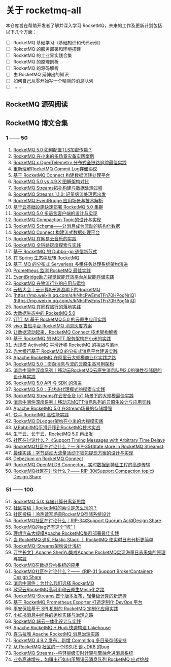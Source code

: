 # 关于 rocketmq-all
本仓库旨在帮助开发者了解并深入学习 RocketMQ，未来的工作及更新计划包括以下几个方面：
- [ ] RocketMQ 基础学习（基础知识和代码示例）
- [ ] RokcetMQ 的服务部署和环境搭建 
- [ ] RocketMQ 的工业界实践合集
- [ ] RocketMQ 的原理剖析
- [ ] RocketMQ 的源码解析
- [ ] 由 RocketMQ 延伸出的知识
- [ ] 如何自己从零开始写一个精简的消息队列
- [ ] ……

## RocketMQ 源码阅读



## RocketMQ 博文合集

### 1 —— 50 
1. [RocketMQ 5.0 如何配置TLS加密传输？](https://mp.weixin.qq.com/s/8WUkoXPObNoCoKFN1yL66g)
2. [RocketMQ 在小米的多场景灾备实践案例](https://mp.weixin.qq.com/s/X_ysJQUBKoBkTSrWYeLMZQ)
3. [RocketMQ x OpenTelemetry 分布式全链路追踪最佳实践](https://mp.weixin.qq.com/s/uQXx71ordJG1tgctXoOiuQ)
4. [重新理解RocketMQ Commit Log存储协议](https://mp.weixin.qq.com/s/SIEKVS447BixX8CCn8BKcQ)
5. [基于 RocketMQ Connect 构建数据流转处理平台](https://mp.weixin.qq.com/s/3gP0bHBuraiqTKNNZlVKvA)
6. [RocketMQ 5.0 vs 4.9.X 图解架构对比](https://mp.weixin.qq.com/s/XN11tCQcWEtPv-Jk2xuUtw)
7. [RocketMQ Streams拓扑构建与数据处理过程](https://mp.weixin.qq.com/s/nbVAfURBn1CfkKb28B1TiA)
8. [RocketMQ Streams 1.1.0: 轻量级流处理再出发](https://mp.weixin.qq.com/s/eYo1dEFOqLNSXslINhCp0A)
9. [RocketMQ EventBridge 应用场景与技术解析](https://mp.weixin.qq.com/s/k5IAhcP8cMKlP8Hx0OKXHg)
10. [基于云基础设施快速部署 RocketMQ 5.0 集群](https://mp.weixin.qq.com/s/6oVYuphdhX35nlfhq917Nw)
11. [RocketMQ 5.0 多语言客户端的设计与实现](https://mp.weixin.qq.com/s/vC-YVUoHRMG1QN1ZdQ-3Pg)
12. [RocketMQ Compaction Topic的设计与实现](https://mp.weixin.qq.com/s/whw9W9OeA70onRSdCz6Efw)
13. [RocketMQ Schema——让消息成为流动的结构化数据](https://mp.weixin.qq.com/s/w45Iql9HW5Puya7xZYc1lg)
14. [RocketMQ Connect 构建流式数据处理平台](https://mp.weixin.qq.com/s/KS5ndbU6ZfXLiVgGXmRemQ)
15. [RocketMQ 在网易云音乐的实践](https://mp.weixin.qq.com/s/-3jZjbXlhlI44KNApiZGzA)
16. [RocketMQ 全链路灰度探索与实践](https://mp.weixin.qq.com/s/W0en1TFgKVtNRiSdASxW5g)
17. [基于 RocketMQ 的 Dubbo-go 通信新范式](https://mp.weixin.qq.com/s/Gjbv3BNHB-vmVe_fPbBh3A)
18. [在 Spring 生态中玩转 RocketMQ](https://mp.weixin.qq.com/s/fd0jcCbiB63Mz6RTP9nTrw)
19. [基于 MQ 的分布式 Serverless 多租任务处理系统架构演进](https://mp.weixin.qq.com/s/f0TasL9miJOa1Wmhwe3y2A)
20. [Prometheus 监测 RocketMQ 最佳实践](https://mp.weixin.qq.com/s/5hUByJNYdRPuKFIK103gJA)
21. [EventBridge助力视觉智能开放平台AI智能存储实践](https://mp.weixin.qq.com/s/tSH9hp0i7XOH2yAn1rk_7Q)
22. [RocketMQ 在物流行业的应用与运维](https://mp.weixin.qq.com/s/R2wDNjxdKBVTpXE_JN9ONQ)
23. [云栖大会｜云计算&开源浪潮下的RocketMQ](https://mp.weixin.qq.com/s/V23WVsjyIaqmqRzxXBX2HQ)
24. [https://mp.weixin.qq.com/s/kNhcPwEmsTFn70HPogNrjQ](https://mp.weixin.qq.com/s/kNhcPwEmsTFn70HPogNrjQ)
25. [RocketMQ 在同程旅行的落地实践](https://mp.weixin.qq.com/s/mGqb11hHFghQcgrwJ2wCdQ)
26. [大数据生态中的 RocketMQ 5.0](https://mp.weixin.qq.com/s/wg69D12pz6heWoiHuzgluQ)
27. [钉钉 IM 基于 RocketMQ 5.0 的云原生应用实践](https://mp.weixin.qq.com/s/sCHQ58JAnZq_EkmbflTQ4A)
28. [vivo 鲁班平台 RocketMQ 消息灰度方案](https://mp.weixin.qq.com/s/F89FSuJKV-G2GbKcDMQ7zQ)
29. [让数据流动起来，RocketMQ Connect 技术架构解析](https://mp.weixin.qq.com/s/7IdwROHqOQDQexngaIDd-A)
30. [基于 RocketMQ 的 MQTT 服务架构在小米的实践](https://mp.weixin.qq.com/s/gOVg0XGzPpTnkCRXWvknPw)
31. [大规模 ActiveMQ 平滑迁移 RocketMQ 的挑战与落地](https://mp.weixin.qq.com/s/fIseF4yJY0PSY_DtAw6qFg)
32. [光大银行基于 RocketMQ 的分布式消息平台建设实践](https://mp.weixin.qq.com/s/zDt3OpVgM0hyTjFOI6_FVA)
33. [Apache RocketMQ 在阿里云大规模商业化实践之路](https://mp.weixin.qq.com/s/bcjTyNcgPIeMlgNwdKyROg)
34. [RocketMQ 5.0：面向消息与流的云原生高可用架构](https://mp.weixin.qq.com/s/bb6cGUxpsAoU-IqBgmSJHw)
35. [消息中间件深度系列｜移动云RocketMQ云原生消息队列2.0的弹性存储层的设计与实践](https://mp.weixin.qq.com/s/OYSXlvRVhoAPkqGlX7csQg)
36. [RocketMQ 5.0 API 与 SDK 的演进](https://mp.weixin.qq.com/s/4ikNyc7BN4pF2gw8obwetQ)
37. [RocketMQ 5.0：无状态代理模式的探索与实践](https://mp.weixin.qq.com/s/9ROgOnTtPNsGzi7vmvmWmg)
38. [RocketMQ Streams在云安全及 IoT 场景下的大规模最佳实践](https://mp.weixin.qq.com/s/Jqv5btXy29fLScK9I5Jfnw)
39. [消息中间件深度系列｜移动云MQTT消息队列的云原生设计与应用实践](https://mp.weixin.qq.com/s/HXMiWy9milnEoko2GtjhhA)
40. [Apache RocketMQ 5.0 在Stream场景的存储增强](https://mp.weixin.qq.com/s/ZnhA-6OUVh-vkIKZ0XTGhw)
41. [快手 RocketMQ 高性能实践](https://mp.weixin.qq.com/s/Jjq-5cc3rU7IClveTc0UDg)
42. [RocketMQ DLedger架构在小米的大规模实践](https://mp.weixin.qq.com/s/xo8tRnj-49YIFDJW7Cr_5w)
43. [从RabbitMQ平滑迁移到RocketMQ技术实战](https://mp.weixin.qq.com/s/jqx-X2ZTnT2ZnUg2vEE2fw)
44. [生于云、长于云，RocketMQ 5.0 再出发](https://mp.weixin.qq.com/s/TXpCMf9hjCu6MmEGvNbEKA)
45. [社区在讨论什么？《Support Timing Messages with Arbitrary Time Delay》](https://mp.weixin.qq.com/s/iZL8M88gF7s5NmW7DYyYDQ)
46. [RocketMQ社区在讨论什么？— RIP-35《State store in RocketMQ Streams》](https://mp.weixin.qq.com/s/bjBLWD4mGzyTE0lqvL43Hg)
47. [最佳实践｜字节跳动大流量活动下钱包提现方案的设计与实现](https://mp.weixin.qq.com/s/U554E1BVhJLqydi9OApMrQ)
48. [Debezium on RocketMQ Connect](https://mp.weixin.qq.com/s/YNjylhmo1IlvAEKwpjjMkg)
49. [RocketMQ OpenMLDB Connector，实时数据到特征工程的高速传输](https://mp.weixin.qq.com/s/GQTd6hOzEPysBmAEfsCDmQ)
50. [RocketMQ社区在讨论什么？—— RIP-30《Support Compaction topic》Design Share](https://mp.weixin.qq.com/s/4TLHUxa_jJXRc4gehMjkVw)

### 51 —— 100

51. [RocketMQ 5.0: 存储计算分离新思路](https://mp.weixin.qq.com/s/qgoCsLDs6_WtR4t4fdtEmA)
52. [社区投稿｜RocketMQ的索引是怎么玩的？](https://mp.weixin.qq.com/s/LFL6Y8i-LH0X8z2olIdwxw)
53. [社区投稿｜冷热读写场景RocketMQ存储系统设计](https://mp.weixin.qq.com/s/SAocFTHoiwpL_YdEeGoJ9g)
54. [RocketMQ社区在讨论什么｜RIP-34《Support Quorum Ack》Design Share](https://mp.weixin.qq.com/s/RrP5uRjS0dISqKXCbPCJvg)
55. [RocketMQ的tag还有这个“坑”！](https://mp.weixin.qq.com/s/Tn0UpClIfTiuBbwGs_FVtQ)
56. [理想汽车大规模Apache RocketMQ集群部署最佳实践](https://mp.weixin.qq.com/s/kQmIingxndLJEgjdQiYMnA)
57. [当 RocketMQ 遇见 Elastic Stack ｜ RocketMQ 使实时日志分析更简单](https://mp.weixin.qq.com/s/mq0U9VfWnebDMEQTgb1ygg)
58. [RocketMQ-Streams架构设计浅析](https://mp.weixin.qq.com/s/AX5NW9lbp3F0uqyxlaT9qQ)
59. [万字长文】Apache ShenYu集成Apache RocketMQ实现海量日志采集的原理与实践](https://mp.weixin.qq.com/s/-ECsif37m3EMENtgT_UuaA)
60. [RocketMQ在数据异构系统的应用](https://mp.weixin.qq.com/s/-rxwk7beaZloA_7wj1WGFA)
61. [RocketMQ社区在讨论什么？——《RIP-31 Support BrokerContainer》Design Share](https://mp.weixin.qq.com/s/qaBWVMgyiEScFVPIHtiH6A)
62. [消息中间件：为什么我们选择 RocketMQ](https://mp.weixin.qq.com/s/wNN28Shg8tVf1W7aYhTolA)
63. [政采云RocketMQ高可用和云原生Mesh化之路](https://mp.weixin.qq.com/s/DX2h2FdJRO3jZKETmEDLWA)
64. [RocketMQ-Streams 首个版本发布，轻量级计算的新选择](https://mp.weixin.qq.com/s/rFIVIv1OWloj9nwg4H0J0w)
65. [基于 RocketMQ Prometheus Exporter 打造定制化 DevOps 平台](https://mp.weixin.qq.com/s/CP66_eGkMKjxvCfb-IEbQw)
66. [平安保险基于 SPI 机制的 RocketMQ 定制化应用实践](https://mp.weixin.qq.com/s/eeoWcAI3aa5OZgPzDXTcEw)
67. [小红书消息中间件的运维实践与治理之路](https://mp.weixin.qq.com/s/JMgKdsXkvb_vfI5bGPHXQg)
68. [RocketMQ 端云一体化设计与实践](https://mp.weixin.qq.com/s/5ywAAb1xuMSAfSLZt7IV8g)
69. [Apache RocketMQ + Hudi 快速构建 Lakehouse](https://mp.weixin.qq.com/s/U-kjKStSbv28xp31sejcNA)
70. [喜马拉雅 Apache RocketMQ 消息治理实践](https://mp.weixin.qq.com/s/twC8iUYzwFBLCEXMrYY2ew)
71. [RocketMQ 4.9.2 发布，新增 Commitlog 多目录存储支持](https://mp.weixin.qq.com/s/DUSK7sDX19Kpk_O1yVPgXA)
72. [从 RocketMQ 社区的一个ISSUE 谈 JDK8 的bug](https://mp.weixin.qq.com/s/wNSB_fMno9WPqRAWenquHw)
73. [RocketMQ Streams--将轻量级实时计算引擎融合进消息系统](https://mp.weixin.qq.com/s/Aa3EI69Vckc5OiagdHalXg)
74. [业务高速增长，如祺出行如何用腾讯云消息队列 RocketMQ 应对挑战](https://mp.weixin.qq.com/s/_LNfMMwwiqCwewCg21FCGw)
